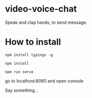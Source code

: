 # video-voice-chat
Speak and clap hands, to send message.

# How to install
``npm install typings -g``

``npm install``

``npm run serve``

go to localhost:8080 and open console

Say something...